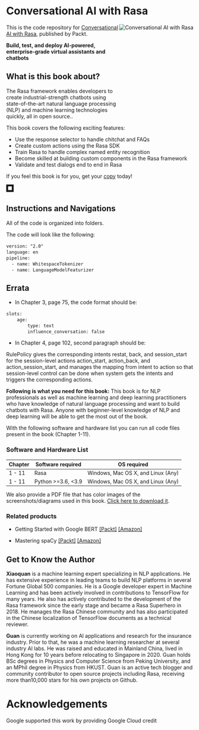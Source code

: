 # Conversational AI with Rasa

<a href="https://www.packtpub.com/product/conversational-ai-with-rasa/9781801077057?utm_source=github&utm_medium=repository&utm_campaign=9781801077057"><img src="https://static.packt-cdn.com/products/9781801077057/cover/smaller" alt="Conversational AI with Rasa" height="256px" align="right"></a>

This is the code repository for [Conversational AI with Rasa](https://www.packtpub.com/product/conversational-ai-with-rasa/9781801077057?utm_source=github&utm_medium=repository&utm_campaign=9781801077057), published by Packt.

**Build, test, and deploy AI-powered, enterprise-grade virtual assistants and chatbots**

## What is this book about?
The Rasa framework enables developers to create industrial-strength chatbots using state-of-the-art natural language processing (NLP) and machine learning technologies quickly, all in open source..

This book covers the following exciting features: 
* Use the response selector to handle chitchat and FAQs
* Create custom actions using the Rasa SDK
* Train Rasa to handle complex named entity recognition
* Become skilled at building custom components in the Rasa framework
* Validate and test dialogs end to end in Rasa

If you feel this book is for you, get your [copy](https://www.amazon.com/dp/1801077053) today!

<a href="https://www.packtpub.com/?utm_source=github&utm_medium=banner&utm_campaign=GitHubBanner"><img src="https://raw.githubusercontent.com/PacktPublishing/GitHub/master/GitHub.png" 
alt="https://www.packtpub.com/" border="5" /></a>


## Instructions and Navigations
All of the code is organized into folders.

The code will look like the following:
```
version: "2.0" 
language: en 
pipeline: 
  - name: WhitespaceTokenizer 
  - name: LanguageModelFeaturizer 
```

## Errata
* In Chapter 3, page 75, the code format should be:
```
slots:
    age:
        type: text
        influence_conversation: false
```      
        
* In Chapter 4, page 102, second paragraph should be:

RulePolicy gives the corresponding intents restat, back, and session_start for the session-level actions action_start, action_back, and action_session_start, and manages the mapping from intent to action so that session-level control can be done when system gets the intents and triggers the corresponding actions.

**Following is what you need for this book:**
This book is for NLP professionals as well as machine learning and deep learning practitioners who have knowledge of natural language processing and want to build chatbots with Rasa. Anyone with beginner-level knowledge of NLP and deep learning will be able to get the most out of the book.	

With the following software and hardware list you can run all code files present in the book (Chapter 1-11).

### Software and Hardware List

| Chapter  | Software required                   | OS required                        |
| -------- | ------------------------------------| -----------------------------------|
| 1 - 11   | Rasa                                | Windows, Mac OS X, and Linux (Any) |
| 1 - 11   | Python  >=3.6, <3.9                 | Windows, Mac OS X, and Linux (Any) |


We also provide a PDF file that has color images of the screenshots/diagrams used in this book. [Click here to download it](https://static.packt-cdn.com/downloads/9781801077057_ColorImages.pdf).


### Related products <Other books you may enjoy>
* Getting Started with Google BERT [[Packt]](https://www.packtpub.com/product/getting-started-with-google-bert/9781838821593?utm_source=github&utm_medium=repository&utm_campaign=9781838821593) [[Amazon]](https://www.amazon.com/dp/1838821597)

* Mastering spaCy [[Packt]](https://www.packtpub.com/product/mastering-spacy/9781800563353?utm_source=github&utm_medium=repository&utm_campaign=9781800563353) [[Amazon]](https://www.amazon.com/dp/1800563353)

## Get to Know the Author
**Xiaoquan** 
is a machine learning expert specializing in NLP applications. He has extensive experience in leading teams to build NLP platforms in several Fortune Global 500 companies. He is a Google developer expert in Machine Learning and has been actively involved in contributions to TensorFlow for many years. He also has actively contributed to the development of the Rasa framework since the early stage and became a Rasa Superhero in 2018. He manages the Rasa Chinese community and has also participated in the Chinese localization of TensorFlow documents as a technical reviewer.

**Guan**
is currently working on Al applications and research for the insurance industry. Prior to that, he was a machine learning researcher at several industry Al labs. He was raised and educated in Mainland China, lived in Hong Kong for 10 years before relocating to Singapore in 2020. Guan holds BSc degrees in Physics and Computer Science from Peking University, and an MPhil degree in Physics from HKUST. Guan is an active tech blogger and community contributor to open source projects including Rasa, receiving more than10,000 stars for his own projects on Github.

# Acknowledgements
Google supported this work by providing Google Cloud credit
